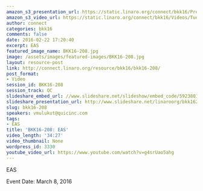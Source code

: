 ```yaml
---
amazon_s3_presentation_url: https://static.linaro.org/connect/bkk16/Presentations/Tuesday/BKK16-208.pdf
amazon_s3_video_url: https://static.linaro.org/connect/bkk16/Videos/Tuesday/BKK16-208%20EAS.mp4
author: connect
categories: bkk16
comments: false
date: 2016-02-22 17:20:40
excerpt: EAS
featured_image_name: BKK16-208.jpg
image: /assets/images/featured-images/BKK16-208.jpg
layout: resource-post
link: http://connect.linaro.org/resource/bkk16/bkk16-208/
post_format:
- Video
session_id: BKK16-208
session_track: QC
slideshare_embed_url: //www.slideshare.net/slideshow/embed_code/59238019
slideshare_presentation_url: http://www.slideshare.net/linaroorg/bkk16208-eas
slug: bkk16-208
speakers: vmulukut@quicinc.com
tags:
- EAS
title: 'BKK16-208: EAS'
video_length: '34:27'
video_thumbnail: None
wordpress_id: 3330
youtube_video_url: https://www.youtube.com/watch?v=g4srUao5ahg
---
```


EAS

Event Date: March 8, 2016
